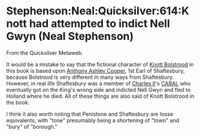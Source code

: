 
# Stephenson:Neal:Quicksilver:614:Knott had attempted to indict Nell Gwyn (Neal Stephenson)

From the Quicksilver Metaweb.

It would be a mistake to say that the fictional character of [Knott Bolstrood](/stephenson-neal-quicksilver-knott-bolstrood) in this book is based upon [Anthony Ashley Cooper](/anthony-ashley-cooper), 1st Earl of Shaftesbury, because Bolstrood is very different in many ways from Shaftesbury. However, in real life Shaftesbury was a member of [Charles II](/charles-ii)'s [CABAL](/cabal) who eventually got on the King's wrong side and indicted Nell Gwyn and fled to Holland where he died. All of these things are also said of Knott Bolstrood in the book.

I think it also worth noting that Penistone and Shaftesbury are loose equivalents, with "tone" presumably being a shortening of "town" and "bury" of "borough."
